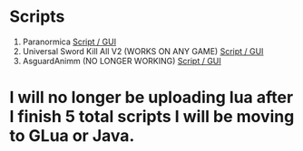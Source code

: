 # Scripts
1. Paranormica [Script / GUI](https://raw.githubusercontent.com/Vitrpure/Lua-Scripts/master/Paranormika%200.1.0.lua)
2. Universal Sword Kill All V2 (WORKS ON ANY GAME) [Script / GUI](https://raw.githubusercontent.com/Vitrpure/Lua-Scripts/master/SwordKillAllV2.lua)
3. AsguardAnimm (NO LONGER WORKING) [Script / GUI](https://raw.githubusercontent.com/Vitrpure/Lua-Scripts/master/AsguardAnim.lua)

# I will no longer be uploading lua after I finish 5 total scripts I will be moving to GLua or Java.
